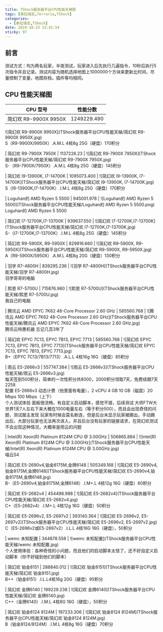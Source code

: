 ```yaml
---
title: TShock服务器平台CPU性能天梯图
tags: [泰拉瑞亚,Terraria,TShock]
categories:
  - [泰拉瑞亚,TShock]
date: 2024-10-23 15:41:54
sticky: 97
---
```


## 前言

测试方式：均为两名玩家，半夜测试，玩家进入后先执行几遍指令，10秒后执行5次指令并且记录。测试内容为随机选择地图上1000000个方块来更新比时间，尽量控制了变量，地图存档，插件等均相同。

## CPU 性能天梯图

| CPU 型号                                  | 性能分数      |
|------------------------------------------|---------------|
| 简幻欢 R9-9900X 9950X                   | 1249229.490   |
![简幻欢 R9-9900X 9950X](TShock服务器平台CPU性能天梯/简幻欢 R9-9900X 9950X.jpg)  
S（R9-9900X/9950X）.A.M.L 4核8g 25G（硬盘）170积分

| 简幻欢 R9-7900X 7950X                   | 1137226.23    |
![简幻欢 R9-7900X 7950X](TShock服务器平台CPU性能天梯/简幻欢 R9-7900X 7950X.jpg)  
S-（R9-7900X/7950X）.A.M.L 4核8g 25G（硬盘）145积分

| 简幻欢 I9-13900K, I7-14700K             | 1095073.400   |
![简幻欢 I9-13900K, I7-14700K](TShock服务器平台CPU性能天梯/简幻欢 I9-13900K, I7-14700K.jpg)  
S（I9-13900K,I7-14700K）.I.M.L 4核8g 25G（硬盘）170积分

| Loguhan的 AMD Ryzen 5 5500               | 945001.978    |
![Loguhan的 AMD Ryzen 5 5500](TShock服务器平台CPU性能天梯/Loguhan的 AMD Ryzen 5 5500.png)  
Loguhan的 AMD Ryzen 5 5500

| 简幻欢 I7-12700K,I7-13700K               | 939637.550    |
![简幻欢 I7-12700K,I7-13700K](TShock服务器平台CPU性能天梯/简幻欢 I7-12700K,I7-13700K.jpg)  
S-（I7-12700K,I7-13700K）.I.M.L 4核8g 25G（硬盘）145积分

| 简幻欢 R9-5900X, R9-5950X               | 829916.660    |
![简幻欢 R9-5900X, R9-5950X](TShock服务器平台CPU性能天梯/简幻欢 R9-5900X, R9-5950X.jpg)  
A（R9-5900X/5950X）.A.M.L 4核8g 20G（硬盘）130积分

| 羽学 R7-4800H                           | 839295.236    |
![羽学 R7-4800H](TShock服务器平台CPU性能天梯/羽学 R7-4800H.jpg)  
羽学哥哥的电脑

| 熙恩 R7-5700U                           | 715876.960    |
![熙恩 R7-5700U](TShock服务器平台CPU性能天梯/熙恩 R7-5700U.jpg)  
我自己的电脑

| 腾讯云 AMD EPYC 7K62 48-Core Processor 2.60 GHz | 585560.768    |
![腾讯云 AMD EPYC 7K62 48-Core Processor 2.60 GHz](TShock服务器平台CPU性能天梯/腾讯云 AMD EPYC 7K62 48-Core Processor 2.60 GHz.jpg)  
腾讯云特惠机器 忘记几百3年了

| 简幻欢 EPYC 7C13, EPYC 7B13, EPYC 7713  | 585560.768    |
![简幻欢 EPYC 7C13, EPYC 7B13, EPYC 7713](TShock服务器平台CPU性能天梯/简幻欢 EPYC 7C13, EPYC 7B13, EPYC 7713.jpg)  
B+（EPYC 7C13/7B13/7713）.A.L.L 4核16g 16G（硬盘）85积分

| 雨云 E5-2666v3                          | 557747.384    |
![雨云 E5-2666v3](TShock服务器平台CPU性能天梯/雨云 E5-2666v3.jpg)  
每天签到500积分，简单的一次性积分共8000，2000积分领取7天，免费续期7天2258  
配置 E5-2666v3 动态计费（他里面有电量），2 vCPU 4 GB 10 GB（磁盘）20 Mbps 100 Mbps（上下）  
个人测试体验 面板很流畅，有自定义启动脚本，感觉不错，后续测试 大师FTW大世界1天7人左右下来大概在1000电量左右（等于积分500），而且会出现奇怪的问题，测试服主发现 玩家有时候会莫名断连，但是后台未显示玩家被踢出，手动踢出后，大部分玩家也无法再次进入，并且后台没有玩家的链接请求，在简幻欢测试不会出现这种情况，大概率是雨云的问题

| Intel(R) Xeon(R) Platinum 8124M CPU @ 3.00GHz | 506865.884    |
![Intel(R) Xeon(R) Platinum 8124M CPU @ 3.00GHz](TShock服务器平台CPU性能天梯/Intel(R) Xeon(R) Platinum 8124M CPU @ 3.00GHz.jpg)  
喵云S4

| 简幻欢 E5-2690v4,铂金8175M,金牌6148     | 505349.168    |
![简幻欢 E5-2690v4,铂金8175M,金牌6148](TShock服务器平台CPU性能天梯/简幻欢 E5-2690v4,铂金8175M,金牌6148.jpg)  
B-（E5-2690v4,铂金8175M,金牌6148）.I.M+.L 4核12g 16G（硬盘）60积分

| 简幻欢 E5-2682v4                        | 454498.988    |
![简幻欢 E5-2682v4](TShock服务器平台CPU性能天梯/简幻欢 E5-2682v4.jpg)  
C+（E5-2682v4）.I.M+.L 4核12g 16G（硬盘）50积分

| 简幻欢 E5-2696v2, E5-2697v2             | 393140.364    |
![简幻欢 E5-2696v2, E5-2697v2](TShock服务器平台CPU性能天梯/简幻欢 E5-2696v2, E5-2697v2.jpg)  
C（E5-2696v2或E5-2697v2）.I.L.L 4核16G 16G（硬盘），50积分

| wemc 未知配置                           | 344878.558    |
![wemc 未知配置](TShock服务器平台CPU性能天梯/wemc 未知配置.jpg)  
个人使用体验：各种奇怪的小问题，而且他们的启动脚本太怪了，还不好自定义启动脚本（你不好碰到他们的脚本）

| 简幻欢 铂金8151                         | 288840.012    |
![简幻欢 铂金8151](TShock服务器平台CPU性能天梯/简幻欢 铂金8151.jpg)  
B++（铂金8151）.I.L.L4核16g 20G（硬盘）95积分

| 简幻欢 金牌6140                         | 199229.238    |
![简幻欢 金牌6140](TShock服务器平台CPU性能天梯/简幻欢 金牌6140.jpg)  
C++（金牌6140）.I.M.L 4核8G 16G（硬盘），50积分

| 简幻欢 铂金8124 8124M                   | 197233.306    |
![简幻欢 铂金8124 8124M](TShock服务器平台CPU性能天梯/简幻欢 铂金8124 8124M.jpg)  
B（铂金8124/8124M）.I.M.L 4核8g 16G（硬盘）70积分
